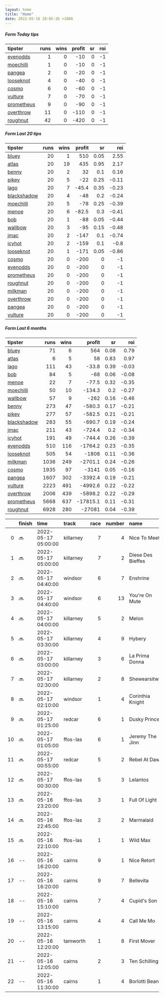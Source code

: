 ```yaml
---   
layout: home  
title: "Home"   
date: 2022-05-16 20:05:26 +1000  
---   
```



##### Form Today tips   

| tipster                                                       |   runs |   wins |   profit |   sr |   roi |
|:--------------------------------------------------------------|-------:|-------:|---------:|-----:|------:|
| [evenodds](https://mrwayneo.github.io/tips/evenodds.html)     |      1 |      0 |      -10 |    0 |    -1 |
| [moechilli](https://mrwayneo.github.io/tips/moechilli.html)   |      1 |      0 |      -10 |    0 |    -1 |
| [pangea](https://mrwayneo.github.io/tips/pangea.html)         |      2 |      0 |      -20 |    0 |    -1 |
| [looseknot](https://mrwayneo.github.io/tips/looseknot.html)   |      4 |      0 |      -40 |    0 |    -1 |
| [cosmo](https://mrwayneo.github.io/tips/cosmo.html)           |      6 |      0 |      -60 |    0 |    -1 |
| [vulture](https://mrwayneo.github.io/tips/vulture.html)       |      7 |      0 |      -70 |    0 |    -1 |
| [prometheus](https://mrwayneo.github.io/tips/prometheus.html) |      9 |      0 |      -90 |    0 |    -1 |
| [overthrow](https://mrwayneo.github.io/tips/overthrow.html)   |     11 |      0 |     -110 |    0 |    -1 |
| [roughnut](https://mrwayneo.github.io/tips/roughnut.html)     |     42 |      0 |     -420 |    0 |    -1 |

##### Form Last 20 tips   

| tipster                                                         |   runs |   wins |   profit |   sr |   roi |
|:----------------------------------------------------------------|-------:|-------:|---------:|-----:|------:|
| [bluey](https://mrwayneo.github.io/tips/bluey.html)             |     20 |      1 |    510   | 0.05 |  2.55 |
| [atlas](https://mrwayneo.github.io/tips/atlas.html)             |     20 |     19 |    435   | 0.95 |  2.17 |
| [benny](https://mrwayneo.github.io/tips/benny.html)             |     20 |      2 |     32   | 0.1  |  0.16 |
| [pikey](https://mrwayneo.github.io/tips/pikey.html)             |     20 |      5 |    -22   | 0.25 | -0.11 |
| [lago](https://mrwayneo.github.io/tips/lago.html)               |     20 |      7 |    -45.4 | 0.35 | -0.23 |
| [blackshadow](https://mrwayneo.github.io/tips/blackshadow.html) |     20 |      4 |    -48   | 0.2  | -0.24 |
| [moechilli](https://mrwayneo.github.io/tips/moechilli.html)     |     20 |      5 |    -78   | 0.25 | -0.39 |
| [menoe](https://mrwayneo.github.io/tips/menoe.html)             |     20 |      6 |    -82.5 | 0.3  | -0.41 |
| [bob](https://mrwayneo.github.io/tips/bob.html)                 |     20 |      1 |    -88   | 0.05 | -0.44 |
| [wallbow](https://mrwayneo.github.io/tips/wallbow.html)         |     20 |      3 |    -95   | 0.15 | -0.48 |
| [jmac](https://mrwayneo.github.io/tips/jmac.html)               |     20 |      2 |   -147   | 0.1  | -0.74 |
| [icyhot](https://mrwayneo.github.io/tips/icyhot.html)           |     20 |      2 |   -159   | 0.1  | -0.8  |
| [looseknot](https://mrwayneo.github.io/tips/looseknot.html)     |     20 |      1 |   -171   | 0.05 | -0.86 |
| [cosmo](https://mrwayneo.github.io/tips/cosmo.html)             |     20 |      0 |   -200   | 0    | -1    |
| [evenodds](https://mrwayneo.github.io/tips/evenodds.html)       |     20 |      0 |   -200   | 0    | -1    |
| [prometheus](https://mrwayneo.github.io/tips/prometheus.html)   |     20 |      0 |   -200   | 0    | -1    |
| [roughnut](https://mrwayneo.github.io/tips/roughnut.html)       |     20 |      0 |   -200   | 0    | -1    |
| [milkman](https://mrwayneo.github.io/tips/milkman.html)         |     20 |      0 |   -200   | 0    | -1    |
| [overthrow](https://mrwayneo.github.io/tips/overthrow.html)     |     20 |      0 |   -200   | 0    | -1    |
| [pangea](https://mrwayneo.github.io/tips/pangea.html)           |     20 |      0 |   -200   | 0    | -1    |
| [vulture](https://mrwayneo.github.io/tips/vulture.html)         |     20 |      0 |   -200   | 0    | -1    |

##### Form Last 6 months   

| tipster                                                         |   runs |   wins |   profit |   sr |   roi |
|:----------------------------------------------------------------|-------:|-------:|---------:|-----:|------:|
| [bluey](https://mrwayneo.github.io/tips/bluey.html)             |     71 |      6 |    564   | 0.08 |  0.79 |
| [atlas](https://mrwayneo.github.io/tips/atlas.html)             |      6 |      5 |     58   | 0.83 |  0.97 |
| [lago](https://mrwayneo.github.io/tips/lago.html)               |    111 |     43 |    -33.8 | 0.39 | -0.03 |
| [bob](https://mrwayneo.github.io/tips/bob.html)                 |     84 |      5 |    -68   | 0.06 | -0.08 |
| [menoe](https://mrwayneo.github.io/tips/menoe.html)             |     22 |      7 |    -77.5 | 0.32 | -0.35 |
| [moechilli](https://mrwayneo.github.io/tips/moechilli.html)     |     50 |     10 |   -134.3 | 0.2  | -0.27 |
| [wallbow](https://mrwayneo.github.io/tips/wallbow.html)         |     57 |      9 |   -262   | 0.16 | -0.46 |
| [benny](https://mrwayneo.github.io/tips/benny.html)             |    273 |     47 |   -580.3 | 0.17 | -0.21 |
| [pikey](https://mrwayneo.github.io/tips/pikey.html)             |    277 |     57 |   -582.5 | 0.21 | -0.21 |
| [blackshadow](https://mrwayneo.github.io/tips/blackshadow.html) |    283 |     55 |   -690.7 | 0.19 | -0.24 |
| [jmac](https://mrwayneo.github.io/tips/jmac.html)               |    211 |     43 |   -724.4 | 0.2  | -0.34 |
| [icyhot](https://mrwayneo.github.io/tips/icyhot.html)           |    191 |     49 |   -744.4 | 0.26 | -0.39 |
| [evenodds](https://mrwayneo.github.io/tips/evenodds.html)       |    510 |    116 |  -1764.2 | 0.23 | -0.35 |
| [looseknot](https://mrwayneo.github.io/tips/looseknot.html)     |    505 |     54 |  -1808   | 0.11 | -0.36 |
| [milkman](https://mrwayneo.github.io/tips/milkman.html)         |   1036 |    249 |  -2701.1 | 0.24 | -0.26 |
| [cosmo](https://mrwayneo.github.io/tips/cosmo.html)             |   1935 |     97 |  -3141   | 0.05 | -0.16 |
| [pangea](https://mrwayneo.github.io/tips/pangea.html)           |   1607 |    302 |  -3392.4 | 0.19 | -0.21 |
| [vulture](https://mrwayneo.github.io/tips/vulture.html)         |   2223 |    491 |  -4992.6 | 0.22 | -0.22 |
| [overthrow](https://mrwayneo.github.io/tips/overthrow.html)     |   2006 |    439 |  -5898.2 | 0.22 | -0.29 |
| [prometheus](https://mrwayneo.github.io/tips/prometheus.html)   |   5668 |    637 | -17815.1 | 0.11 | -0.31 |
| [roughnut](https://mrwayneo.github.io/tips/roughnut.html)       |   6928 |    280 | -27081   | 0.04 | -0.39 |

|    | finish   | time                | track     |   race |   number | name              |   odds | tipster             |
|---:|:---------|:--------------------|:----------|-------:|---------:|:------------------|-------:|:--------------------|
|  0 | :soon:   | 2022-05-17 05:00:00 | killarney |      7 |        4 | Nice To Meet      |   9.5  | evenodds,overthrow  |
|  1 | :soon:   | 2022-05-17 05:00:00 | killarney |      7 |        2 | Diese Des Bieffes |   3.8  | vulture             |
|  2 | :soon:   | 2022-05-17 04:40:00 | windsor   |      6 |        7 | Enshrine          |   1.28 | vulture             |
|  3 | :soon:   | 2022-05-17 04:40:00 | windsor   |      6 |       13 | You're On Mute    |   8    | looseknot           |
|  4 | :soon:   | 2022-05-17 04:00:00 | killarney |      5 |        2 | Melon             |   2.75 | overthrow           |
|  5 | :soon:   | 2022-05-17 03:30:00 | killarney |      4 |        9 | Hybery            |  11    | overthrow           |
|  6 | :soon:   | 2022-05-17 03:00:00 | killarney |      3 |        6 | La Prima Donna    |   1.3  | overthrow           |
|  7 | :soon:   | 2022-05-17 02:30:00 | killarney |      2 |        8 | Shewearsitwell    |   1.8  | overthrow           |
|  8 | :soon:   | 2022-05-17 02:10:00 | windsor   |      1 |        4 | Corinthia Knight  |   7.5  | pangea              |
|  9 | :soon:   | 2022-05-17 01:25:00 | redcar    |      6 |        1 | Dusky Prince      |   3.3  | pangea,looseknot    |
| 10 | :soon:   | 2022-05-17 01:05:00 | ffos-las  |      6 |        1 | Jeremy The Jinn   |   2.1  | vulture             |
| 11 | :soon:   | 2022-05-17 00:55:00 | redcar    |      5 |        2 | Rebel At Dawn     |   3.1  | vulture             |
| 12 | :soon:   | 2022-05-17 00:30:00 | ffos-las  |      5 |        3 | Lelantos          |   2.88 | overthrow           |
| 13 | :soon:   | 2022-05-16 23:20:00 | ffos-las  |      3 |        1 | Full Of Light     |   2    | overthrow           |
| 14 | :soon:   | 2022-05-16 22:45:00 | ffos-las  |      2 |        2 | Marmalaid         |   1.83 | overthrow           |
| 15 | :soon:   | 2022-05-16 22:10:00 | ffos-las  |      1 |        1 | Wild Max          |   1.26 | vulture             |
| 16 | --       | 2022-05-16 16:20:00 | cairns    |      9 |        1 | Nice Retort       |   4.75 | vulture             |
| 17 | --       | 2022-05-16 16:20:00 | cairns    |      9 |        7 | Bellevita         |   6.5  | overthrow           |
| 18 | --       | 2022-05-16 15:10:00 | cairns    |      7 |        4 | Cupid's Son       |  10    | vulture             |
| 19 | --       | 2022-05-16 13:15:00 | cairns    |      4 |        4 | Call Me Mo        |   2.1  | overthrow           |
| 20 | --       | 2022-05-16 12:20:00 | tamworth  |      1 |        8 | First Mover       |   4    | looseknot           |
| 21 | --       | 2022-05-16 12:05:00 | cairns    |      2 |        3 | Ten Schilling     |   8.5  | looseknot           |
| 22 | --       | 2022-05-16 11:30:00 | cairns    |      1 |        4 | Borlotti Beans    |   3.4  | overthrow,moechilli |